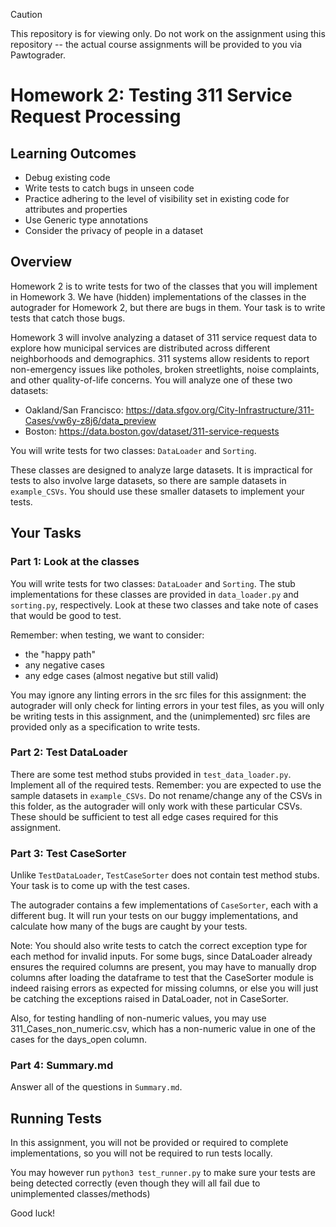 > [!CAUTION]
> This repository is for viewing only. Do not work on the assignment using this repository -- the actual course assignments will be provided to you via Pawtograder.

# Homework 2: Testing 311 Service Request Processing

## Learning Outcomes

- Debug existing code
- Write tests to catch bugs in unseen code
- Practice adhering to the level of visibility set in existing code for attributes and properties
- Use Generic type annotations
- Consider the privacy of people in a dataset

## Overview

Homework 2 is to write tests for two of the classes that you will implement in Homework 3.
We have (hidden) implementations of the classes in the autograder for Homework 2, but there are bugs in them.
Your task is to write tests that catch those bugs.

Homework 3 will involve analyzing a dataset of 311 service request data to explore how municipal services are distributed across different neighborhoods and demographics. 311 systems allow residents to report non-emergency issues like potholes, broken streetlights, noise complaints, and other quality-of-life concerns.
You will analyze one of these two datasets:
- Oakland/San Francisco: https://data.sfgov.org/City-Infrastructure/311-Cases/vw6y-z8j6/data_preview
- Boston: https://data.boston.gov/dataset/311-service-requests

You will write tests for two classes: `DataLoader` and `Sorting`.

These classes are designed to analyze large datasets. It is impractical for tests to also involve large datasets, so there are sample datasets in `example_CSVs`. You should use these smaller datasets to implement your tests.

## Your Tasks

### Part 1: Look at the classes

You will write tests for two classes: `DataLoader` and `Sorting`. The stub implementations for these classes are provided in `data_loader.py` and `sorting.py`, respectively.
Look at these two classes and take note of cases that would be good to test.

Remember: when testing, we want to consider:
- the "happy path"
- any negative cases
- any edge cases (almost negative but still valid)


You may ignore any linting errors in the src files for this assignment: the autograder will only check for linting errors in your test files, as you will only be writing tests in this assignment, and the (unimplemented) src files are provided only as a specification to write tests. 


### Part 2: Test DataLoader

There are some test method stubs provided in `test_data_loader.py`. Implement all of the required tests.
Remember: you are expected to use the sample datasets in `example_CSVs`. Do not rename/change any of the CSVs 
in this folder, as the autograder will only work with these particular CSVs. These should be sufficient to test all edge cases required for this assignment.

### Part 3: Test CaseSorter

Unlike `TestDataLoader`, `TestCaseSorter` does not contain test method stubs. Your task is to come up with the test cases.

The autograder contains a few implementations of `CaseSorter`, each with a different bug. It will run your tests on our buggy implementations, and calculate how many of the bugs are caught by your tests.

Note: You should also write tests to catch the correct exception type for each method for invalid inputs. For some bugs, since DataLoader already ensures the required columns are present, you may have to manually drop columns after loading the dataframe to test that the CaseSorter module is indeed raising errors as expected for missing columns, or else you will just be catching the exceptions raised in DataLoader, not in CaseSorter.

Also, for testing handling of non-numeric values, you may use 311_Cases_non_numeric.csv, which has a non-numeric value in one of the cases for the days_open column. 

### Part 4: Summary.md

Answer all of the questions in `Summary.md`.

## Running Tests
In this assignment, you will not be provided or required to complete implementations, so you will not be required to run tests locally.

You may however run `python3 test_runner.py` to make sure your tests are being detected correctly (even though they will all fail due to unimplemented classes/methods)


Good luck!

